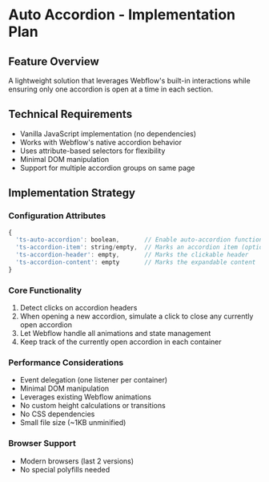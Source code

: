 # Auto Accordion - Implementation Plan

## Feature Overview
A lightweight solution that leverages Webflow's built-in interactions while ensuring only one accordion is open at a time in each section.

## Technical Requirements
- Vanilla JavaScript implementation (no dependencies)
- Works with Webflow's native accordion behavior
- Uses attribute-based selectors for flexibility
- Minimal DOM manipulation
- Support for multiple accordion groups on same page

## Implementation Strategy

### Configuration Attributes
```javascript
{
  'ts-auto-accordion': boolean,       // Enable auto-accordion functionality (true)
  'ts-accordion-item': string/empty,  // Marks an accordion item (optional value "first" to set default)
  'ts-accordion-header': empty,       // Marks the clickable header
  'ts-accordion-content': empty       // Marks the expandable content
}
```

### Core Functionality
1. Detect clicks on accordion headers
2. When opening a new accordion, simulate a click to close any currently open accordion
3. Let Webflow handle all animations and state management
4. Keep track of the currently open accordion in each container

### Performance Considerations
- Event delegation (one listener per container)
- Minimal DOM manipulation
- Leverages existing Webflow animations
- No custom height calculations or transitions
- No CSS dependencies
- Small file size (~1KB unminified)

### Browser Support
- Modern browsers (last 2 versions)
- No special polyfills needed 